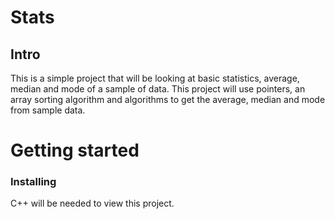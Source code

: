 # Stats 
## Intro

This is a simple project that will be looking at basic statistics, average, median and mode of a sample of data. This project will use pointers, an array sorting algorithm and algorithms to get the average, median and mode from sample data.  


# Getting started
### Installing 

C++ will be needed to view this project.